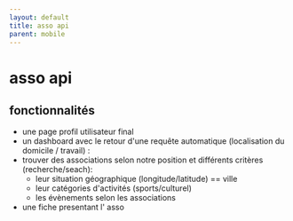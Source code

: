 ```yaml
---
layout: default
title: asso api
parent: mobile
---
```

# asso api

## fonctionnalités
- une page profil utilisateur final
- un dashboard avec le retour d'une requête automatique (localisation du domicile / travail) :
- trouver des associations selon notre position et différents critères (recherche/seach):
    - leur situation géographique (longitude/latitude) ==  ville
    - leur catégories d'activités  (sports/culturel)
    - les évènements selon les associations
- une fiche presentant l'  asso

